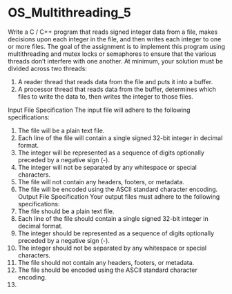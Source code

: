 # OS_Multithreading_5
Write a C / C++ program that reads signed integer data from a file, makes decisions upon each integer in the file, and then writes each integer to one or more files. The goal of the assignment is to implement this program using multithreading and mutex locks or semaphores to ensure that the various threads don’t interfere with one another.
At minimum, your solution must be divided across two threads:
1. A reader thread that reads data from the file and puts it into a buffer.
2. A processor thread that reads data from the buffer, determines which files to write the data to, then writes the integer to those files.

Input File Specification
The input file will adhere to the following specifications:
1. The file will be a plain text file.
2. Each line of the file will contain a single signed 32-bit integer in decimal format.
3. The integer will be represented as a sequence of digits optionally preceded by a negative sign (-).
4. The integer will not be separated by any whitespace or special characters.
5. The file will not contain any headers, footers, or metadata.
6. The file will be encoded using the ASCII standard character encoding.
Output File Specification
Your output files must adhere to the following specifications:
1. The file should be a plain text file.
2. Each line of the file should contain a single signed 32-bit integer in decimal format.
3. The integer should be represented as a sequence of digits optionally preceded by a negative sign (-).
4. The integer should not be separated by any whitespace or special characters.
5. The file should not contain any headers, footers, or metadata.
6. The file should be encoded using the ASCII standard character encoding.
7. 
